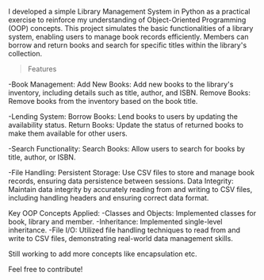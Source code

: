 I developed a simple Library Management System in Python as a practical exercise to reinforce my understanding of Object-Oriented Programming (OOP) concepts. 
This project simulates the basic functionalities of a library system, enabling users to manage book records efficiently. Members can borrow and return books 
and search for specific titles within the library's collection.

>Features

-Book Management:
Add New Books: Add new books to the library's inventory, including details such as title, author, and ISBN.
Remove Books: Remove books from the inventory based on the book title.

-Lending System:
Borrow Books: Lend books to users by updating the availability status.
Return Books: Update the status of returned books to make them available for other users.

-Search Functionality:
Search Books: Allow users to search for books by title, author, or ISBN.

-File Handling:
Persistent Storage: Use CSV files to store and manage book records, ensuring data persistence between sessions.
Data Integrity: Maintain data integrity by accurately reading from and writing to CSV files, including handling headers and ensuring correct data format.

Key OOP Concepts Applied:
-Classes and Objects: Implemented classes for book, library and member.
-Inheritance: Implemented single-level inheritance.
-File I/O: Utilized file handling techniques to read from and write to CSV files, demonstrating real-world data management skills.

Still working to add more concepts like encapsulation etc. 

Feel free to contribute!
